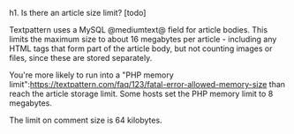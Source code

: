 h1. Is there an article size limit? [todo]

Textpattern uses a MySQL @mediumtext@ field for article bodies.  This limits the maximum size to about 16 megabytes per article - including any HTML tags that form part of the article body, but not counting images or files, since these are stored separately.

You're more likely to run into a "PHP memory limit":https://textpattern.com/faq/123/fatal-error-allowed-memory-size  than reach the article storage limit.  Some hosts set the PHP memory limit to 8 megabytes.

The limit on comment size is 64 kilobytes.

